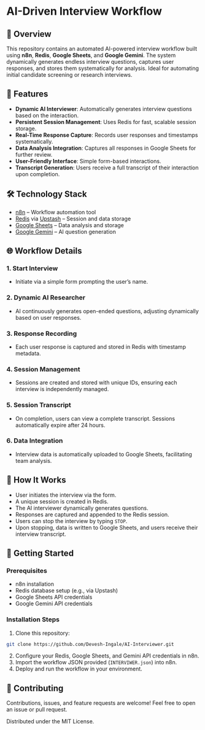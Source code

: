 # AI-Driven Interview Workflow

## 🚀 Overview

This repository contains an automated AI-powered interview workflow built using **n8n**, **Redis**, **Google Sheets**, and **Google Gemini**. The system dynamically generates endless interview questions, captures user responses, and stores them systematically for analysis. Ideal for automating initial candidate screening or research interviews.

## 🎯 Features

* **Dynamic AI Interviewer**: Automatically generates interview questions based on the interaction.
* **Persistent Session Management**: Uses Redis for fast, scalable session storage.
* **Real-Time Response Capture**: Records user responses and timestamps systematically.
* **Data Analysis Integration**: Captures all responses in Google Sheets for further review.
* **User-Friendly Interface**: Simple form-based interactions.
* **Transcript Generation**: Users receive a full transcript of their interaction upon completion.

## 🛠️ Technology Stack

* [n8n](https://n8n.io/) – Workflow automation tool
* [Redis](https://redis.io/) via [Upstash](https://upstash.com/) – Session and data storage
* [Google Sheets](https://docs.google.com/spreadsheets/) – Data analysis and storage
* [Google Gemini](https://deepmind.google/gemini/) – AI question generation

## 🌐 Workflow Details

### 1. **Start Interview**

* Initiate via a simple form prompting the user’s name.

### 2. **Dynamic AI Researcher**

* AI continuously generates open-ended questions, adjusting dynamically based on user responses.

### 3. **Response Recording**

* Each user response is captured and stored in Redis with timestamp metadata.

### 4. **Session Management**

* Sessions are created and stored with unique IDs, ensuring each interview is independently managed.

### 5. **Session Transcript**

* On completion, users can view a complete transcript. Sessions automatically expire after 24 hours.

### 6. **Data Integration**

* Interview data is automatically uploaded to Google Sheets, facilitating team analysis.

## 📖 How It Works

* User initiates the interview via the form.
* A unique session is created in Redis.
* The AI interviewer dynamically generates questions.
* Responses are captured and appended to the Redis session.
* Users can stop the interview by typing `STOP`.
* Upon stopping, data is written to Google Sheets, and users receive their interview transcript.

## 📌 Getting Started

### Prerequisites

* n8n installation
* Redis database setup (e.g., via Upstash)
* Google Sheets API credentials
* Google Gemini API credentials

### Installation Steps

1. Clone this repository:

```bash
git clone https://github.com/Devesh-Ingale/AI-Interviewer.git
```

2. Configure your Redis, Google Sheets, and Gemini API credentials in n8n.
3. Import the workflow JSON provided (`INTERVIWER.json`) into n8n.
4. Deploy and run the workflow in your environment.

## 🤝 Contributing

Contributions, issues, and feature requests are welcome! Feel free to open an issue or pull request.


Distributed under the MIT License.
